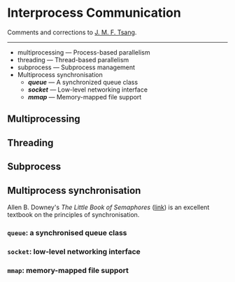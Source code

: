 # Interprocess Communication

Comments and corrections to [J. M. F. Tsang](j.m.f.tsang@cantab.net).

---

-   multiprocessing — Process-based parallelism
-   threading — Thread-based parallelism
-   subprocess — Subprocess management
-   Multiprocess synchronisation
    -   **_queue_** — A synchronized queue class
    -   **_socket_** — Low-level networking interface
    -   **_mmap_** — Memory-mapped file support
    
    
## Multiprocessing


## Threading


## Subprocess


## Multiprocess synchronisation

Allen B. Downey's _The Little Book of Semaphores_ ([link](https://greenteapress.com/wp/semaphores/)) is an excellent textbook on the principles of synchronisation.

### `queue`: a synchronised queue class

### `socket`: low-level networking interface

### `mmap`: memory-mapped file support